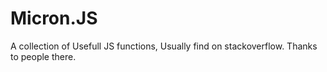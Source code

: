 Micron.JS
=========

A collection of Usefull JS functions,
Usually find on stackoverflow. Thanks to people there.